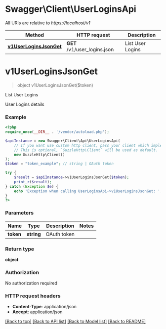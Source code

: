 # Swagger\Client\UserLoginsApi

All URIs are relative to *https://localhost/v1*

Method | HTTP request | Description
------------- | ------------- | -------------
[**v1UserLoginsJsonGet**](UserLoginsApi.md#v1UserLoginsJsonGet) | **GET** /v1/user_logins.json | List User Logins


# **v1UserLoginsJsonGet**
> object v1UserLoginsJsonGet($token)

List User Logins

User Logins details

### Example
```php
<?php
require_once(__DIR__ . '/vendor/autoload.php');

$apiInstance = new Swagger\Client\Api\UserLoginsApi(
    // If you want use custom http client, pass your client which implements `GuzzleHttp\ClientInterface`.
    // This is optional, `GuzzleHttp\Client` will be used as default.
    new GuzzleHttp\Client()
);
$token = "token_example"; // string | OAuth token

try {
    $result = $apiInstance->v1UserLoginsJsonGet($token);
    print_r($result);
} catch (Exception $e) {
    echo 'Exception when calling UserLoginsApi->v1UserLoginsJsonGet: ', $e->getMessage(), PHP_EOL;
}
?>
```

### Parameters

Name | Type | Description  | Notes
------------- | ------------- | ------------- | -------------
 **token** | **string**| OAuth token |

### Return type

**object**

### Authorization

No authorization required

### HTTP request headers

 - **Content-Type**: application/json
 - **Accept**: application/json

[[Back to top]](#) [[Back to API list]](../../README.md#documentation-for-api-endpoints) [[Back to Model list]](../../README.md#documentation-for-models) [[Back to README]](../../README.md)

